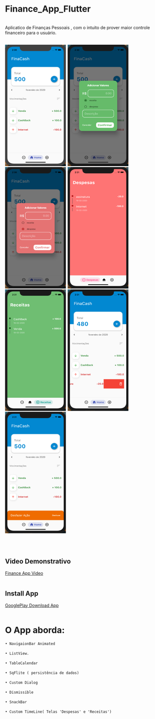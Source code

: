 # Finance_App_Flutter
<br>
Aplicatico de Finanças Pessoais , com o intuito de prover maior controle financeiro para o usuário.
<br><br>
<div align="left">
  
 <img  width="200" height="400" src="assets/print_1.png"><span style="padding-left:2px"></span>
 <img  width="200" height="400" src="assets/print_2.png"><span style="padding-left:2px"></span>
 <img  width="200" height="400" src="assets/print_3.png"><span style="padding-left:2px"></span>
 <img  width="200" height="400" src="assets/print_4.png"><span style="padding-left:2px"></span>
 <img  width="200" height="400" src="assets/print_5.png"><span style="padding-left:2px"></span>
 <img  width="200" height="400" src="assets/print_6.png"><span style="padding-left:2px"></span>
 <img  width="200" height="400" src="assets/print_7.png"><span style="padding-left:2px"></span>
 

 
 </div>
 <br><br>
 
 ## Video Demonstrativo
 
 [Finance App Video](https://youtu.be/pRvfg-vv_Ig)
 <br><br>
 
 
 ## Install App
 
 [GooglePlay Download App](https://play.google.com/store/apps/details?id=com.binarylabs.moneytracker)
 <br><br>
 
 # O App aborda:

    • NavigaionBar Animated
  
    • ListView.
    
    • TableCalendar
  
    • SqFlite ( persistência de dados)
  
    • Custom Dialog
    
    • Dismissible
    
    • SnackBar
    
    • Custom TimeLine( Telas 'Despesas' e 'Receitas')
    
    
    
